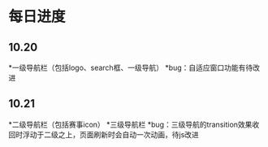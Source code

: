 每日进度
===

**10.20**
---
*一级导航栏（包括logo、search框、一级导航）
*bug：自适应窗口功能有待改进

**10.21**
---
*二级导航栏（包括赛事icon）
*三级导航栏
*bug：三级导航的transition效果收回时浮动于二级之上，页面刷新时会自动一次动画，待js改进

